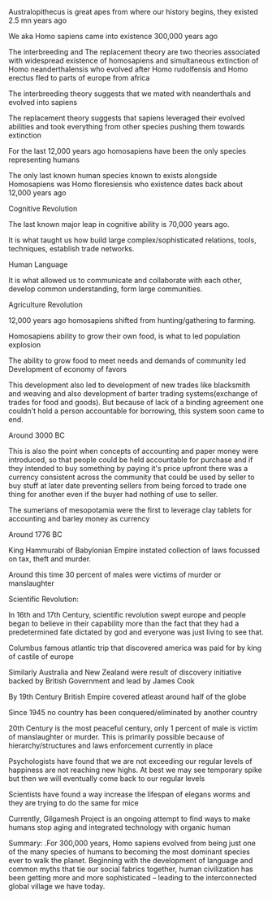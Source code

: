 Australopithecus is great apes from where our history begins, they existed 2.5 mn years ago

We aka Homo sapiens came into existence 300,000 years ago

The interbreeding and The replacement theory are two theories associated with widespread existence of homosapiens and simultaneous extinction of Homo neanderthalensis who evolved after Homo rudolfensis and Homo erectus fled to parts of europe from africa

The interbreeding theory suggests that we mated with neanderthals and evolved into sapiens

The replacement theory suggests that sapiens leveraged their evolved abilities and took everything from other species pushing them towards extinction

For the last 12,000 years ago homosapiens have been the only species representing humans 

The only last known human species known to exists alongside Homosapiens was  Homo floresiensis who existence dates back about 12,000 years ago 

Cognitive Revolution

The last known major leap in cognitive ability is 70,000 years ago. 

It is what taught us how build large complex/sophisticated relations, tools, techniques, establish trade networks.

Human Language

It is what allowed us to communicate and collaborate with each other, develop common understanding, form large communities.


Agriculture Revolution 

12,000 years ago homosapiens shifted from hunting/gathering to farming.

Homosapiens ability to grow their own food, is what to led population explosion

The ability to grow food to meet needs and demands of community led Development of economy of favors

This development also led to development of new trades like blacksmith and weaving and also development of barter trading systems(exchange of trades for food and goods). But because of lack of a binding agreement one couldn't hold a person accountable for borrowing, this system soon came to end.

Around 3000 BC

This is also the point when concepts of accounting and paper money were introduced, so that people could be held accountable for purchase and if they intended to buy something by paying it's price  upfront there was a currency consistent across the community that could be used by seller to buy stuff at later date preventing sellers from being forced to trade one thing for another even if the buyer had nothing of use to seller.

The sumerians of mesopotamia were the first to leverage clay tablets for accounting and barley money as currency


Around 1776 BC 

King Hammurabi of Babylonian Empire instated collection of laws focussed on tax, theft and murder.


Around this time 30 percent of males were victims of murder or manslaughter

Scientific Revolution:

In 16th and 17th Century, scientific revolution swept europe and people began to believe in their capability more than the fact that they had a predetermined fate dictated by god and everyone was just living to see that.

Columbus famous atlantic trip that discovered america was paid for by king of castile of europe 

Similarly Australia and New Zealand were result of discovery initiative backed by British Government and lead by James Cook

By 19th Century British Empire covered atleast around half of the globe 

Since 1945 no country has been conquered/eliminated by another country 

20th Century is the most peaceful century, 
only 1 percent of male is victim of manslaughter or murder. This is primarily possible because of hierarchy/structures and laws enforcement currently in place 

Psychologists have found that we are not exceeding our regular levels of happiness are not reaching new highs. At best we may see temporary spike but then we will eventually come back to our regular levels 


Scientists have found a way increase the lifespan of elegans worms and they are trying to do the same for mice 

Currently, Gilgamesh  Project is an ongoing attempt to find ways to make humans stop aging and integrated technology with organic human

Summary:
.For 300,000 years, Homo sapiens evolved from being just one of the many species of humans to becoming the most dominant species ever to walk the planet. Beginning with the development of language and common myths that tie our social fabrics together, human civilization has been getting more and more sophisticated – leading to the interconnected global village we have today.